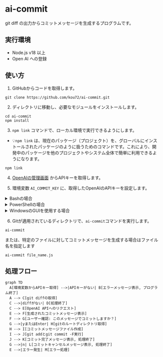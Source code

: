 # ai-commit

git diff の出力からコミットメッセージを生成するプログラムです。

## 実行環境

- Node.js v18 以上
- Open AI への登録

## 使い方

1. GitHubからコードを取得します。

```
git clone https://github.com/kou72/ai-commit.git
```

2. ディレクトリに移動し、必要なモジュールをインストールします。

```
cd ai-commit
npm install
```

3. `npm link` コマンドで、ローカル環境で実行できるようにします。
  - 💡`npm link` は、現在のパッケージ（プロジェクト）を、グローバルにインストールされたパッケージのように扱うためのコマンドです。これにより、開発中のパッケージを他のプロジェクトやシステム全体で簡単に利用できるようになります。

```
npm link
```

4. [OpenAIの管理画面](https://platform.openai.com/account/api-keys) からAPIキーを取得します。

5. 環境変数 `AI_COMMIT_KEY` に、取得したOpenAIのAPIキーを設定します。

<details>
<summary>Bashの場合</summary>

  
環境変数を一時的に設定するには以下のコマンドを実行します。

```
export AI_COMMIT_KEY="your_api_key_here"
```

環境変数を永続的に設定するには、`~/.bashrc`（Linux）または`~/.bash_profile`（macOS）に次の行を追加してください：

```bash
export AI_COMMIT_KEY="your_api_key_here"
```

ファイルを編集した後、設定を適用するには、新しいターミナルウィンドウを開くか、以下のコマンドを実行してください：

```bash
source ~/.bashrc
```

または

```bash
source ~/.bash_profile
```
---

</details>

<details>
<summary>PowerShellの場合</summary>

  
環境変数を一時的に設定するには以下のコマンドを実行します。

```
$env:AI_COMMIT_KEY = "your_api_key_here"
```

環境変数を永続的に設定するには、次のコマンドを使用してください

```
[System.Environment]::SetEnvironmentVariable("AI_COMMIT_KEY", "your_api_key_here", "User")
```

この設定を適用するには、PowerShellを再起動する必要があります。

---

</details>

<details>
<summary>WindowsのGUIを使用する場合</summary>

  
WindowsでGUIを使用して環境変数を設定する方法は以下の通りです：

1. コントロールパネルを開きます。これは、スタートメニューの検索ボックスに「コントロールパネル」と入力することでアクセスできます。

2. コントロールパネルの「システムとセキュリティ」カテゴリをクリックし、「システム」を選択します。

3. 「システム」ウィンドウで、「システムの詳細設定」をクリックします。

4. 「システムのプロパティ」ダイアログが表示されます。「詳細設定」タブを選択し、「環境変数」ボタンをクリックします。

5. 「環境変数」ダイアログが表示されます。ここで、環境変数をユーザー固有のものか、システム全体のものかを選択できます。通常は、「ユーザー環境変数」のセクションに新しい変数を追加します。このセクションで、「新規(N)」ボタンをクリックします。

6. 「新しいユーザー環境変数」ダイアログが表示されます。「変数名」に`AI_COMMIT_KEY`と入力し、「変数値」にOpenAIのAPIキーを入力して、「OK」をクリックします。

7. 「環境変数」ダイアログと「システムのプロパティ」ダイアログで「OK」をクリックして設定を保存し、ダイアログを閉じます。

この設定を適用するには、PowerShellを再起動する必要があります。

---

</details>

6. Gitが適用されているディレクトリで、`ai-commit`コマンドを実行します。

```
ai-commit
```

または、特定のファイルに対してコミットメッセージを生成する場合はファイル名を指定します

```
ai-commit file_name.js
```
## 処理フロー

```mermaid
graph TD
  A[環境変数からAPIキー取得] -->|APIキーがない| B[エラーメッセージ表示, プログラム終了]
  A --> C[git diffの取得]
  C -->|diffがない| D[処理終了]
  C --> E[OpenAI APIへのリクエスト]
  E --> F[生成されたコミットメッセージ表示]
  F --> G[ユーザー確認: このメッセージでコミットしますか？]
  G -->|yまたはEnter| H[gitのルートディレクトリ取得]
  H --> I[コミットメッセージファイル作成]
  I --> J[git addとgit commit -F実行]
  J --> K[コミット完了メッセージ表示, 処理終了]
  G -->|n| L[コミットキャンセルメッセージ表示, 処理終了]
  E -->|エラー発生| M[エラー処理]
```